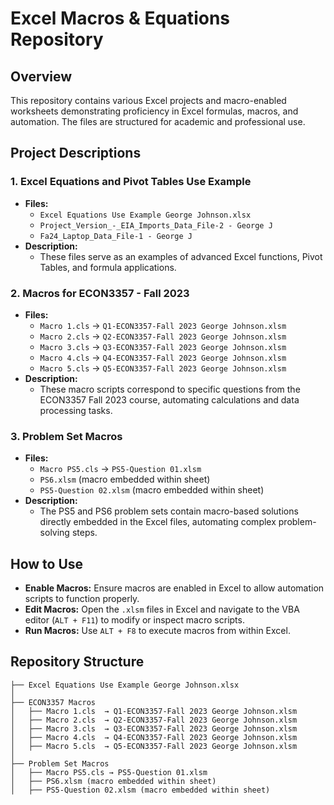 # Excel Macros & Equations Repository

## Overview
This repository contains various Excel projects and macro-enabled worksheets demonstrating proficiency in Excel formulas, macros, and automation. The files are structured for academic and professional use.

## Project Descriptions

### 1. Excel Equations and Pivot Tables Use Example
- **Files:**
  - `Excel Equations Use Example George Johnson.xlsx`
  - `Project_Version_-_EIA_Imports_Data_File-2 - George J`
  - `Fa24_Laptop_Data_File-1 - George J`
- **Description:**
  - These files serve as an examples of advanced Excel functions, Pivot Tables, and formula applications.

### 2. Macros for ECON3357 - Fall 2023
- **Files:**
  - `Macro 1.cls` → `Q1-ECON3357-Fall 2023 George Johnson.xlsm`
  - `Macro 2.cls` → `Q2-ECON3357-Fall 2023 George Johnson.xlsm`
  - `Macro 3.cls` → `Q3-ECON3357-Fall 2023 George Johnson.xlsm`
  - `Macro 4.cls` → `Q4-ECON3357-Fall 2023 George Johnson.xlsm`
  - `Macro 5.cls` → `Q5-ECON3357-Fall 2023 George Johnson.xlsm`
- **Description:**
  - These macro scripts correspond to specific questions from the ECON3357 Fall 2023 course, automating calculations and data processing tasks.

### 3. Problem Set Macros
- **Files:**
  - `Macro PS5.cls` → `PS5-Question 01.xlsm`
  - `PS6.xlsm` (macro embedded within sheet)
  - `PS5-Question 02.xlsm` (macro embedded within sheet)
- **Description:**
  - The PS5 and PS6 problem sets contain macro-based solutions directly embedded in the Excel files, automating complex problem-solving steps.

## How to Use
- **Enable Macros:** Ensure macros are enabled in Excel to allow automation scripts to function properly.
- **Edit Macros:** Open the `.xlsm` files in Excel and navigate to the VBA editor (`ALT + F11`) to modify or inspect macro scripts.
- **Run Macros:** Use `ALT + F8` to execute macros from within Excel.

## Repository Structure
```
├── Excel Equations Use Example George Johnson.xlsx
│
├── ECON3357 Macros
│   ├── Macro 1.cls  → Q1-ECON3357-Fall 2023 George Johnson.xlsm
│   ├── Macro 2.cls  → Q2-ECON3357-Fall 2023 George Johnson.xlsm
│   ├── Macro 3.cls  → Q3-ECON3357-Fall 2023 George Johnson.xlsm
│   ├── Macro 4.cls  → Q4-ECON3357-Fall 2023 George Johnson.xlsm
│   ├── Macro 5.cls  → Q5-ECON3357-Fall 2023 George Johnson.xlsm
│
├── Problem Set Macros
│   ├── Macro PS5.cls → PS5-Question 01.xlsm
│   ├── PS6.xlsm (macro embedded within sheet)
│   ├── PS5-Question 02.xlsm (macro embedded within sheet)

